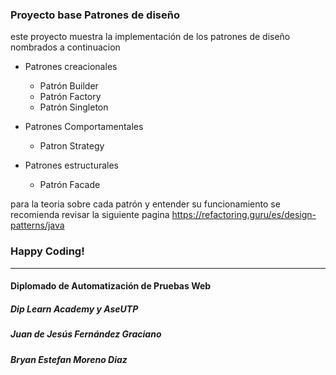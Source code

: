 ### Proyecto base  Patrones de diseño

este proyecto muestra la implementación  de los patrones de diseño nombrados a continuacion

- Patrones creacionales
    - Patrón Builder
    - Patrón Factory
    -   Patrón Singleton

- Patrones Comportamentales
    - Patron Strategy

- Patrones estructurales
    - Patrón Facade

para la teoria sobre cada patrón y entender su funcionamiento se recomienda revisar la siguiente pagina https://refactoring.guru/es/design-patterns/java
### Happy Coding!


------------

#### Diplomado de Automatización de Pruebas Web
##### Dip Learn Academy y AseUTP
##### Juan de Jesús Fernández Graciano
##### Bryan Estefan Moreno Diaz